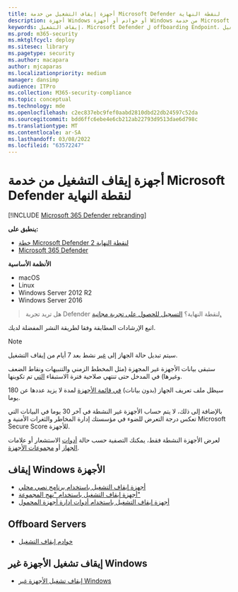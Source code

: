 ```yaml
---
title: أجهزة إيقاف التشغيل من خدمة Microsoft Defender لنقطة النهاية
description: أجهزة Windows أو خوادم أو أجهزة Windows من خدمة Microsoft Defender لنقطة النهاية
keywords: إيقاف التشغيل، Microsoft Defender ل offboarding Endpoint، إيقاف التشغيل
ms.prod: m365-security
ms.mktglfcycl: deploy
ms.sitesec: library
ms.pagetype: security
ms.author: macapara
author: mjcaparas
ms.localizationpriority: medium
manager: dansimp
audience: ITPro
ms.collection: M365-security-compliance
ms.topic: conceptual
ms.technology: mde
ms.openlocfilehash: c2ec837ebc9fef0aabd2810dbd22db24597c52da
ms.sourcegitcommit: bdd6ffc6ebe4e6cb212ab22793d9513dae6d798c
ms.translationtype: MT
ms.contentlocale: ar-SA
ms.lasthandoff: 03/08/2022
ms.locfileid: "63572247"
---
```

# <a name="offboard-devices-from-the-microsoft-defender-for-endpoint-service"></a>أجهزة إيقاف التشغيل من خدمة Microsoft Defender لنقطة النهاية

[!INCLUDE [Microsoft 365 Defender rebranding](../../includes/microsoft-defender.md)]


**ينطبق على:**
- [خطة Microsoft Defender لنقطة النهاية 2](https://go.microsoft.com/fwlink/p/?linkid=2154037)
- [Microsoft 365 Defender](https://go.microsoft.com/fwlink/?linkid=2118804)

**الأنظمة الأساسية**
- macOS
- Linux
- Windows Server 2012 R2
- Windows Server 2016‏

> هل تريد تجربة Defender لنقطة النهاية؟ [التسجيل للحصول على تجربة مجانية.](https://signup.microsoft.com/create-account/signup?products=7f379fee-c4f9-4278-b0a1-e4c8c2fcdf7e&ru=https://aka.ms/MDEp2OpenTrial?ocid=docs-wdatp-offboarddevices-abovefoldlink)

اتبع الإرشادات المطابقة وفقا لطريقة النشر المفضلة لديك.

> [!NOTE]
> سيتم تبديل حالة الجهاز إلى [غير](fix-unhealthy-sensors.md#inactive-devices) نشط بعد 7 أيام من إيقاف التشغيل.
>
> ستبقى بيانات الأجهزة غير المجهزة (مثل المخطط الزمني والتنبيهات ونقاط الضعف وغيرها) في المدخل حتى تنتهي صلاحية فترة الاستبقاء [التي](data-storage-privacy.md#how-long-will-microsoft-store-my-data-what-is-microsofts-data-retention-policy) تم تكوينها.
>
> سيظل ملف تعريف الجهاز (بدون بيانات) [في قائمة الأجهزة](machines-view-overview.md) لمدة لا يزيد عددها عن 180 يوما.
>
> بالإضافة إلى ذلك، لا يتم حساب الأجهزة غير النشطة في آخر 30 يوما في البيانات التي تعكس درجة التعرض للضوء في مؤسستك إدارة المخاطر والثغرات الأمنية و Microsoft Secure Score للأجهزة. [](tvm-exposure-score.md)
>
> لعرض الأجهزة النشطة فقط، يمكنك التصفية حسب حالة [أدوات](machines-view-overview.md#use-filters-to-customize-the-device-inventory-views) الاستشعار أو علامات [الجهاز](machine-tags.md) أو [مجموعات الأجهزة](machine-groups.md).

## <a name="offboard-windows-devices"></a>إيقاف Windows الأجهزة

- [أجهزة إيقاف التشغيل باستخدام برنامج نصي محلي](configure-endpoints-script.md#offboard-devices-using-a-local-script)
- [أجهزة إيقاف التشغيل باستخدام "نهج المجموعة"](configure-endpoints-gp.md#offboard-devices-using-group-policy)
- [أجهزة إيقاف التشغيل باستخدام أدوات إدارة أجهزة المحمول](configure-endpoints-mdm.md#offboard-and-monitor-devices-using-mobile-device-management-tools)

## <a name="offboard-servers"></a>Offboard Servers

- [خوادم إيقاف التشغيل](configure-server-endpoints.md#offboard-windows-servers)

## <a name="offboard-non-windows-devices"></a>إيقاف تشغيل الأجهزة غير Windows

- [إيقاف تشغيل الأجهزة غير Windows](configure-endpoints-non-windows.md#offboard-non-windows-devices)
